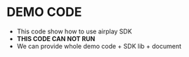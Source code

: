 # DEMO CODE 

* This code show how to use airplay SDK        
* **THIS CODE CAN NOT RUN**          
* We can provide whole demo code + SDK lib + document             

 

